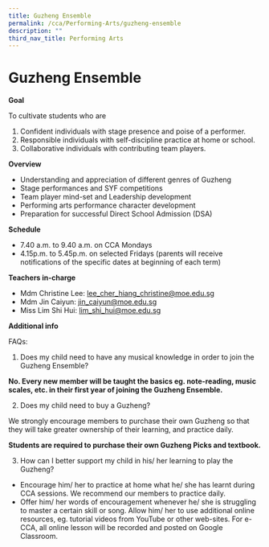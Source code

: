 ```yaml
---
title: Guzheng Ensemble
permalink: /cca/Performing-Arts/guzheng-ensemble
description: ""
third_nav_title: Performing Arts
---
```

# Guzheng Ensemble

**Goal**

To cultivate students who are
1.	Confident individuals with stage presence and poise of a performer.
2.	Responsible individuals with self-discipline practice at home or school.
3.	Collaborative individuals with contributing team players.

**Overview**


*	Understanding and appreciation of different genres of Guzheng 
*	Stage performances and SYF competitions
* Team player mind-set and Leadership development
*	Performing arts performance character development
*	Preparation for successful Direct School Admission (DSA)

**Schedule**


*	7.40 a.m. to 9.40 a.m. on CCA Mondays 
*	4.15p.m. to 5.45p.m. on selected Fridays (parents will receive notifications of the specific dates at beginning of each term)

**Teachers in-charge** 
* Mdm Christine Lee:          lee_cher_hiang_christine@moe.edu.sg
* Mdm Jin Caiyun:                jin_caiyun@moe.edu.sg
* Miss Lim Shi Hui:               lim_shi_hui@moe.edu.sg

**Additional info**

FAQs:
1. Does my child need to have any musical knowledge in order to join the Guzheng Ensemble? <br>


**No. Every new member will be taught the basics eg. note-reading, music scales, etc. in their first year of joining the Guzheng Ensemble.**

2. Does my child need to buy a Guzheng?


We strongly encourage members to purchase their own Guzheng so that they will take greater ownership of their learning, and practice daily. 

**Students are required to purchase their own Guzheng Picks and textbook.**

3. How can I better support my child in his/ her learning to play the Guzheng? <br>
 * Encourage him/ her to practice at home what he/ she has learnt during CCA sessions. We recommend our                         members to practice daily. 
 * Offer him/ her words of encouragement whenever he/ she is struggling to master a certain skill or song.                             Allow him/ her to use additional online resources, eg. tutorial videos from YouTube or other web-sites. For                     e-CCA, all online lesson will be recorded and posted on Google Classroom.